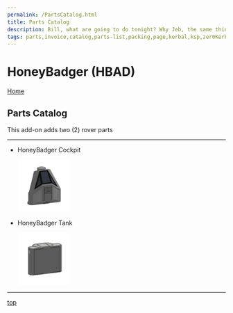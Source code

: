 ```yaml
---
permalink: /PartsCatalog.html
title: Parts Catalog
description: Bill, what are going to do tonight? Why Jeb, the same thing we do every night, Take over the world!
tags: parts,invoice,catalog,parts-list,packing,page,kerbal,ksp,zer0Kerbal,zedK
---
```


<!-- PartsCatalog.md v1.1.4.0
HoneyBadger (HBAD)
created: 01 Feb 2022
updated: 15 May 2022 -->

<script src="https://kit.fontawesome.com/0ea5493613.js" crossorigin="anonymous"></script>
<i class="fa-solid fa-explosion fa-beat-fade fa-3x" style="--fa-beat-fade-opacity: 0.1; --fa-beat-fade-scale: 1.25;color: #FF7E03" ></i>

# HoneyBadger (HBAD)

[Home](./index.md)

## Parts Catalog

This add-on adds two (2) rover parts

---

* HoneyBadger Cockpit

  <img src="https://raw.githubusercontent.com/zer0Kerbal/HoneyBadger/master/docs/thumbs/hbad-cockpit_icon.png" alt="HoneyBadger Cockpit" width="25%" height="25%" />

* HoneyBadger Tank

  <img src="https://raw.githubusercontent.com/zer0Kerbal/HoneyBadger/master/docs/thumbs/hbad-tank_icon.png" alt="HoneyBadger Tank" width="25%" height="25%" />

---

[top](#Parts-Catalog)

<!-- THIS FILE: CC BY-ND 4.0 by zer0Kerbal -->